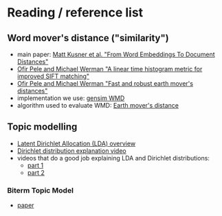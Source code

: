 # Reading / reference list

## Word mover's distance ("similarity")

- main paper: [Matt Kusner et al. "From Word Embeddings To Document Distances"](http://proceedings.mlr.press/v37/kusnerb15.pdf)
- [Ofir Pele and Michael Werman "A linear time histogram metric for improved SIFT matching"](http://www.cs.huji.ac.il/~werman/Papers/ECCV2008.pdf)
- [Ofir Pele and Michael Werman "Fast and robust earth mover's distances"](https://ieeexplore.ieee.org/document/5459199/)
- implementation we use: [gensim WMD](https://radimrehurek.com/gensim/auto_examples/tutorials/run_wmd.html#computing-the-word-mover-s-distance)
- algorithm used to evaluate WMD: [Earth mover's distance](https://en.wikipedia.org/wiki/Earth_mover%27s_distance)

## Topic modelling

- [Latent Dirichlet Allocation (LDA) overview](https://highdemandskills.com/topic-modeling-intuitive/)
- [Dirichlet distribution explanation video](https://www.youtube.com/watch?v=gWgsKyEjclw)
- videos that do a good job explaining LDA and Dirichlet distributions:
    - [part 1](https://www.youtube.com/watch?v=T05t-SqKArY)
    - [part 2](https://www.youtube.com/watch?v=BaM1uiCpj_E)

### Biterm Topic Model

- [paper](https://github.com/xiaohuiyan/xiaohuiyan.github.io/blob/master/paper/BTM-WWW13.pdf)


